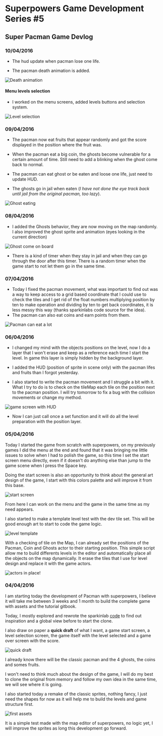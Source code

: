 # Superpowers Game Development Series #5 
## **Super Pacman Game Devlog**



### **10/04/2016**

* The hud update when pacman lose one life.

* The pacman death animation is added.

![Death animation](img/ch0/100416-1.png)

#### Menu levels selection

* I worked on the menu screens, added levels buttons and selection system.

![Level selection](img/ch0/100416-2.png)

### **09/04/2016**

* The pacman now eat fruits that appear randomly and got the score displayed in the position where the fruit was.

* When the pacman eat a big coin, the ghosts become vulnerable for a certain amount of time. Still need to add a blinking when the ghost come back to normal.

* The pacman can eat ghost or be eaten and loose one life, just need to update HUD.

* The ghosts go in jail when eaten (*I have not done the eye track back until jail from the original pacman, too lazy*).

![Ghost eating](img/ch0/090416-1.png)


### **08/04/2016**

* I added the Ghosts behavior, they are now moving on the map randomly. I also improved the ghost sprite and animation (eyes looking in the current direction)

![Ghost come on board](img/ch0/080416-1.png)

* There is a kind of timer when they stay in jail and when they can go through the door after this timer. There is a random timer when the game start to not let them go in the same time.


### **07/04/2016**

* Today I fixed the pacman movement, what was important to find out was a way to keep access to a grid based coordinate that I could use to check the tiles and I get rid of the float numbers
multiplying position by ten to make operation and dividing by ten to get back coordinates, it is less messy this way (thanks sparkinlabs code source for the idea).
* The pacman can also eat coins and earn points from them.

![Pacman can eat a lot](img/ch0/070416-1.png)


### **06/04/2016**

* I changed my mind with the objects positions on the level, now I do a layer that I won't erase and keep as a reference each time I start the level. 
In game this layer is simply hidden by the background layer.

* I added the HUD (position of sprite in scene only) with the pacman lifes and fruits than I forgot yesterday.

* I also started to write the pacman movement and I struggle a bit with it. What I try to do is to check on the tileMap each tile on the position next to the pacman position.
I will try tomorrow to fix a bug with the collision movements or change my method.

![game screen with HUD](img/ch0/060416-1.png)

* Now I can just call once a set function and it will do all the level preparation with the position layer.


### **05/04/2016**

Today I started the game from scratch with superpowers, on my previously games I did the menu at the end and found that it was bringing me little issues to solve when I had to polish the game, 
so this time I set the start screen menu directly, even if it doesn't do anything else than jump to the game scene when I press the Space key. 

Doing the start screen is also an opportunity to think about the general art design of the game, I start with this colors palette and will improve it from this base.

![start screen](img/ch0/050416-1.png)

From here I can work on the menu and the game in the same time as my need appears.

I also started to make a template level test with the dev tile set. This will be good enough art to start to code the game logic.

![level template](img/ch0/050416-2.png)

With a checking of tile on the Map, I can already set the positions of the Pacman, Coin and Ghosts actor to their starting position. This simple script allow me to build differents 
levels in the editor and automatically place all the objects on the map dynamically. It erase the tiles that I use for level design and replace it with the game actors. 

![actors in place!](img/ch0/050416-3.png)


### **04/04/2016**

I am starting today the development of Pacman with superpowers, I believe it will take me between 3 weeks and 1 month to build the complete game with assets and the tutorial gitbook.

Today, I mostly explored and rewrote the sparkinlab [code](https://github.com/superpowers-extra/pac-man-like-game) to find out inspiration and a global view before to start the clone.

I also draw on paper a **quick draft** of what I want, a game start screen, a level selection screen, the game itself with the level selected and a game over screen with the score.

![quick draft](img/ch0/040416-1.png)  

I already know there will be the classic pacman and the 4 ghosts, the coins and somes fruits.

I won't need to think much about the design of the game, I will do my best to clone the original from memory and follow my own idea in the same time, we will see where it is going.

I also started today a remake of the classic sprites, nothing fancy, I just need the shapes for now as it will help me to build the levels and game structure first.

![first assets](img/ch0/040416-2.png) 

It is a simple test made with the map editor of superpowers, no logic yet, I will improve the sprites as long this development go forward.
